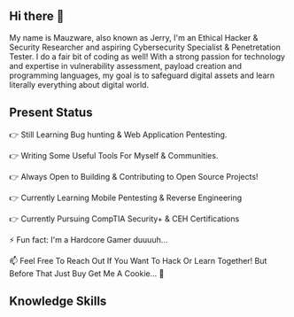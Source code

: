 ## Hi there 👋

My name is Mauzware, also known as Jerry, I'm an Ethical Hacker & Security Researcher and aspiring Cybersecurity Specialist & Penetretation Tester. I do a fair bit of coding as well! With a strong passion for technology and expertise in vulnerability assessment, payload creation and programming languages, my goal is to safeguard digital assets and learn literally everything about digital world.


## Present Status

👉 Still Learning Bug hunting & Web Application Pentesting.

👉 Writing Some Useful Tools For Myself & Communities.

👉 Always Open to Building & Contributing to Open Source Projects!

👉 Currently Learning Mobile Pentesting & Reverse Engineering

👉 Currently Pursuing CompTIA Security+ & CEH Certifications

⚡ Fun fact: I'm a Hardcore Gamer duuuuh...

📫 Feel Free To Reach Out If You Want To Hack Or Learn Together! But Before That Just Buy Get Me A Cookie... 🍪

## Knowledge Skills

